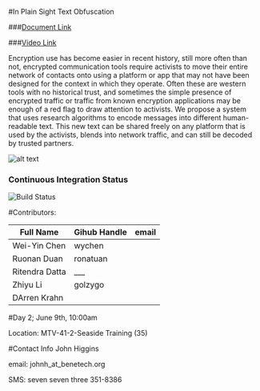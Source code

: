 #In Plain Sight Text Obfuscation

###[Document Link](https://benetech.box.com/s/lckniqo7o91ywfxs1aqjfagdosmrjk52)


###[Video Link](https://youtu.be/CE3mLU7bnFw)
 
Encryption use has become easier in recent history, still more often than not, encrypted communication tools require activists to move their entire network of contacts onto using a platform or app that may not have been designed for the context in which they operate. Often these are western tools with no historical trust, and sometimes the simple presence of encrypted traffic or traffic from known encryption applications may be enough of a red flag to draw attention to activists. We propose a system that uses research algorithms to encode messages into different human-readable text. This new text can be shared freely on any platform that is used by the activists, blends into network traffic, and can still be decoded by trusted partners.
 
![alt text](https://github.com/benetech/InPlainSight/blob/master/ips.png?raw=true "Prototype Mockup")

### Continuous Integration Status

![Build Status](https://travis-ci.org/benetech/InPlainSight.svg?branch=master)

#Contributors:

| Full Name | Gihub Handle |email|
|-----------|--------------|-----|
|Wei-Yin Chen|wychen| |
|Ruonan Duan|ronatuan| |
|Ritendra Datta|___| |
|Zhiyu Li|golzygo| |
|DArren Krahn| |


#Day 2; June 9th, 10:00am

Location: MTV-41-2-Seaside Training (35)

#Contact Info
John Higgins

email: johnh_at_benetech.org

SMS: seven seven three 351-8386
